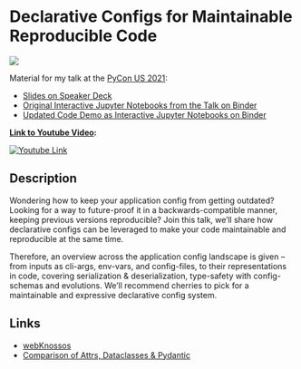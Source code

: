 # Declarative Configs for Maintainable Reproducible Code

![](https://us.pycon.org/2021/static/images/wide-banner-light.bde0bd93b23b.png)

Material for my talk at the [PyCon US 2021](https://us.pycon.org/2021/schedule/presentation/55/):
* [Slides on Speaker Deck](https://speakerdeck.com/jstriebel/declarative-configs-for-maintainable-reproducible-code)
* [Original Interactive Jupyter Notebooks from the Talk on Binder](https://mybinder.org/v2/gh/jstriebel/declarative-configs/9d7e86d7fed93ae5a92ee4007c87fd1e994d9cb8)
* [Updated Code Demo as Interactive Jupyter Notebooks on Binder](https://mybinder.org/v2/gh/jstriebel/declarative-configs/HEAD)

**[Link to Youtube Video](https://www.youtube.com/watch?v=omhJrT90lXU):**

[![Youtube Link](https://img.youtube.com/vi/omhJrT90lXU/0.jpg)](https://www.youtube.com/watch?v=omhJrT90lXU)

## Description

Wondering how to keep your application config from getting outdated? Looking for a way to future-proof it in a backwards-compatible manner, keeping previous versions reproducible? Join this talk, we’ll share how declarative configs can be leveraged to make your code maintainable and reproducible at the same time.

Therefore, an overview across the application config landscape is given – from inputs as cli-args, env-vars, and config-files, to their representations in code, covering serialization & deserialization, type-safety with config-schemas and evolutions. We’ll recommend cherries to pick for a maintainable and expressive declarative config system.


## Links

* [webKnossos](https://webknossos.org)
* [Comparison of Attrs, Dataclasses & Pydantic](https://stefan.sofa-rockers.org/2020/05/29/attrs-dataclasses-pydantic)
